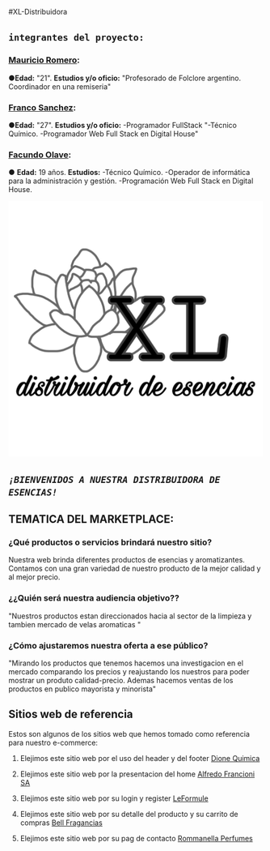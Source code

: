 #XL-Distribuidora

## `integrantes del proyecto:`

### [Mauricio Romero](https://github.com/Romero713):
●**Edad:** "21". **Estudios y/o oficio:** "Profesorado de Folclore argentino. Coordinador en una remiseria"

### [Franco Sanchez](https://github.com/FrancoSanchez2022):
●**Edad:** "27". **Estudios y/o oficio:** -Programador FullStack "-Técnico Químico. -Programador Web Full Stack en Digital House"

### [Facundo Olave](https://github.com/Facuu18):
● **Edad:** 19 años. **Estudios:** -Técnico Químico. -Operador de informática para la administración y gestión. -Programación Web Full Stack en Digital House.

![LOGO](Public/design/Logo%20distribuidora%20de%20esencias.jpeg "LOGO") 

## *`¡BIENVENIDOS A NUESTRA DISTRIBUIDORA DE ESENCIAS!`*

## **TEMATICA DEL MARKETPLACE:**

### **¿Qué productos o servicios brindará nuestro sitio?**

Nuestra web brinda diferentes productos de esencias y aromatizantes.
Contamos con una gran variedad de nuestro producto de la mejor calidad y al mejor precio.  

### **¿¿Quién será nuestra audiencia objetivo??**

"Nuestros productos estan direccionados hacia al sector de la limpieza y tambien mercado de velas aromaticas "

### **¿Cómo ajustaremos nuestra oferta a ese público?**

"Mirando los productos que tenemos hacemos una investigacion en el mercado comparando los precios  y reajustando los nuestros para poder mostrar un produto calidad-precio. Ademas hacemos ventas de los productos en publico mayorista y minorista"


## **Sitios web de referencia**

Estos son algunos de los sitios web que hemos tomado como referencia para nuestro e-commerce:

1. Elejimos este sitio web por el uso del header y del footer [Dione Quimica](https://www.dionequimica.com.ar/)


2. Elejimos este sitio web por la presentacion del home [Alfredo Francioni SA](https://www.alfredofrancioni.com.ar/)


3. Elejimos este sitio web por su login y register [LeFormule](https://www.leformule.com/)


4. Elejimos este sitio web por su detalle del producto y su carrito de compras [Bell Fragancias](https://www.bellfragancias.com.ar/)


5. Elejimos este sitio web por su pag de contacto [Rommanella Perfumes](https://rommanellafragancias.ar/)

